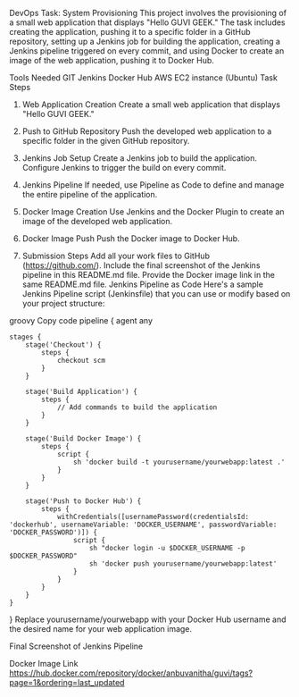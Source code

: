 DevOps Task: System Provisioning
This project involves the provisioning of a small web application that displays "Hello GUVI GEEK." The task includes creating the application, pushing it to a specific folder in a GitHub repository, setting up a Jenkins job for building the application, creating a Jenkins pipeline triggered on every commit, and using Docker to create an image of the web application, pushing it to Docker Hub.

Tools Needed
GIT
Jenkins
Docker Hub
AWS EC2 instance (Ubuntu)
Task Steps
1. Web Application Creation
Create a small web application that displays "Hello GUVI GEEK."

2. Push to GitHub Repository
Push the developed web application to a specific folder in the given GitHub repository.

3. Jenkins Job Setup
Create a Jenkins job to build the application.
Configure Jenkins to trigger the build on every commit.
4. Jenkins Pipeline
If needed, use Pipeline as Code to define and manage the entire pipeline of the application.

5. Docker Image Creation
Use Jenkins and the Docker Plugin to create an image of the developed web application.

6. Docker Image Push
Push the Docker image to Docker Hub.

7. Submission Steps
Add all your work files to GitHub (https://github.com/).
Include the final screenshot of the Jenkins pipeline in this README.md file.
Provide the Docker image link in the same README.md file.
Jenkins Pipeline as Code
Here's a sample Jenkins Pipeline script (Jenkinsfile) that you can use or modify based on your project structure:

groovy
Copy code
pipeline {
    agent any

    stages {
        stage('Checkout') {
            steps {
                checkout scm
            }
        }

        stage('Build Application') {
            steps {
                // Add commands to build the application
            }
        }

        stage('Build Docker Image') {
            steps {
                script {
                    sh 'docker build -t yourusername/yourwebapp:latest .'
                }
            }
        }

        stage('Push to Docker Hub') {
            steps {
                withCredentials([usernamePassword(credentialsId: 'dockerhub', usernameVariable: 'DOCKER_USERNAME', passwordVariable: 'DOCKER_PASSWORD')]) {
                    script {
                        sh "docker login -u $DOCKER_USERNAME -p $DOCKER_PASSWORD"
                        sh 'docker push yourusername/yourwebapp:latest'
                    }
                }
            }
        }
    }
}
Replace yourusername/yourwebapp with your Docker Hub username and the desired name for your web application image.

Final Screenshot of Jenkins Pipeline

Docker Image Link
https://hub.docker.com/repository/docker/anbuvanitha/guvi/tags?page=1&ordering=last_updated
